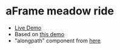 # aFrame meadow ride
- [Live Demo](https://giladaya.github.io/aframe-ride/)  
- Based on [this demo](http://drawvr.com/welcome/)  
- "alongpath" component from [here](https://jsbin.com/dasefeh/edit?html,output)  